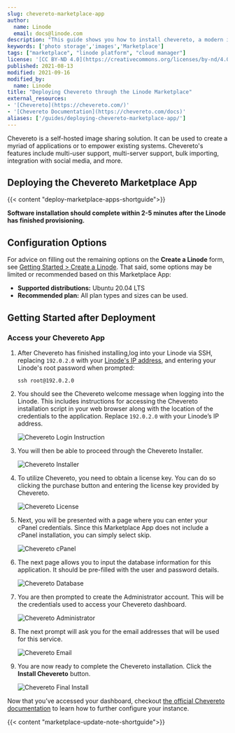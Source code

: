 ```yaml
---
slug: chevereto-marketplace-app
author:
  name: Linode
  email: docs@linode.com
description: "This guide shows you how to install chevereto, a modern image sharing solution with drag-and-drop upload experience and more using the Linode One-Click Marketplace."
keywords: ['photo storage','images','Marketplace']
tags: ["marketplace", "linode platform", "cloud manager"]
license: '[CC BY-ND 4.0](https://creativecommons.org/licenses/by-nd/4.0)'
published: 2021-08-13
modified: 2021-09-16
modified_by:
  name: Linode
title: "Deploying Chevereto through the Linode Marketplace"
external_resources:
- '[Chevereto](https://chevereto.com/)'
- '[Chevereto Documentation](https://chevereto.com/docs)'
aliases: ['/guides/deploying-chevereto-marketplace-app/']
---
```


Chevereto is a self-hosted image sharing solution. It can be used to create a myriad of applications or to empower existing systems. Chevereto's features include multi-user support, multi-server support, bulk importing, integration with social media, and more.

## Deploying the Chevereto Marketplace App

{{< content "deploy-marketplace-apps-shortguide">}}

**Software installation should complete within 2-5 minutes after the Linode has finished provisioning.**

## Configuration Options

For advice on filling out the remaining options on the **Create a Linode** form, see [Getting Started > Create a Linode](/docs/guides/getting-started/#create-a-linode). That said, some options may be limited or recommended based on this Marketplace App:

- **Supported distributions:** Ubuntu 20.04 LTS
- **Recommended plan:** All plan types and sizes can be used.

## Getting Started after Deployment

### Access your Chevereto App

1.  After Chevereto has finished installing,log into your Linode via SSH, replacing `192.0.2.0` with your [Linode's IP address](/docs/quick-answers/linode-platform/find-your-linodes-ip-address/), and entering your Linode's root password when prompted:

        ssh root@192.0.2.0

1.  You should see the Chevereto welcome message when logging into the Linode. This includes instructions for accessing the Chevereto installation script in your web browser along with the location of the credentials to the application. Replace `192.0.2.0` with your Linode’s IP address.

    ![Chevereto Login Instruction](chevereto-login.png)

1.  You will then be able to proceed through the Chevereto Installer.

    ![Chevereto Installer](chevereto-installer.png)

1.  To utilize Chevereto, you need to obtain a license key. You can do so clicking the purchase button and entering the license key provided by Chevereto.

    ![Chevereto License](chevereto-license.png)

1.  Next, you will be presented with a page where you can enter your cPanel credentials. Since this Marketplace App does not include a cPanel installation, you can simply select skip.

    ![Chevereto cPanel](chevereto-cpanel.png)

1.  The next page allows you to input the database information for this application. It should be pre-filled with the user and password details.

    ![Chevereto Database](chevereto-database.png)

1.  You are then prompted to create the Administrator account. This will be the credentials used to access your Chevereto dashboard.

    ![Chevereto Administrator](chevereto-adminstrator.png)

1.  The next prompt will ask you for the email addresses that will be used for this service.

    ![Chevereto Email](chevereto-emails.png)

1.  You are now ready to complete the Chevereto installation. Click the **Install Chevereto** button.

    ![Chevereto Final Install](chevereto-final_install.png)

Now that you’ve accessed your dashboard, checkout [the official Chevereto documentation](https://v3-docs.chevereto.com/) to learn how to further configure your instance.

{{< content "marketplace-update-note-shortguide">}}